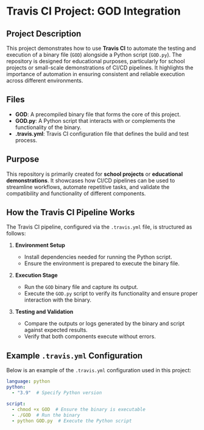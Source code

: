 # Travis CI Project: GOD Integration  

## Project Description  
This project demonstrates how to use **Travis CI** to automate the testing and execution of a binary file (`GOD`) alongside a Python script (`GOD.py`). The repository is designed for educational purposes, particularly for school projects or small-scale demonstrations of CI/CD pipelines. It highlights the importance of automation in ensuring consistent and reliable execution across different environments.  

## Files  
- **GOD**: A precompiled binary file that forms the core of this project.  
- **GOD.py**: A Python script that interacts with or complements the functionality of the binary.  
- **.travis.yml**: Travis CI configuration file that defines the build and test process.  

## Purpose  
This repository is primarily created for **school projects** or **educational demonstrations**. It showcases how CI/CD pipelines can be used to streamline workflows, automate repetitive tasks, and validate the compatibility and functionality of different components.  

## How the Travis CI Pipeline Works  

The Travis CI pipeline, configured via the `.travis.yml` file, is structured as follows:  

1. **Environment Setup**  
   - Install dependencies needed for running the Python script.  
   - Ensure the environment is prepared to execute the binary file.  

2. **Execution Stage**  
   - Run the `GOD` binary file and capture its output.  
   - Execute the `GOD.py` script to verify its functionality and ensure proper interaction with the binary.  

3. **Testing and Validation**  
   - Compare the outputs or logs generated by the binary and script against expected results.  
   - Verify that both components execute without errors.  

## Example `.travis.yml` Configuration  
Below is an example of the `.travis.yml` configuration used in this project:  

```yaml
language: python
python:
  - "3.9"  # Specify Python version

script:
  - chmod +x GOD  # Ensure the binary is executable
  - ./GOD  # Run the binary
  - python GOD.py  # Execute the Python script